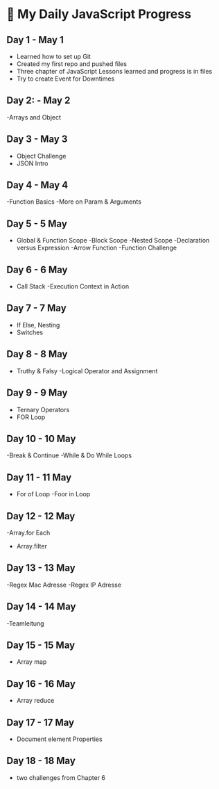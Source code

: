 # 🚀 My Daily JavaScript Progress

## Day 1 - May 1
- Learned how to set up Git
- Created my first repo and pushed files
- Three chapter of JavaScript Lessons learned and progress is in files 
- Try to create Event for Downtimes

## Day 2: - May 2 
-Arrays and Object 

## Day 3 - May 3 
- Object Challenge 
- JSON Intro 

## Day 4 - May 4 
-Function Basics
-More on Param & Arguments 

## Day 5 - 5 May
- Global & Function Scope 
-Block Scope 
-Nested Scope 
-Declaration versus Expression
-Arrow Function
-Function Challenge

## Day 6 - 6 May
- Call Stack 
-Execution  Context in Action 

## Day 7 - 7 May
- If Else, Nesting
- Switches 
## Day 8 - 8 May
- Truthy & Falsy 
-Logical Operator and Assignment 

## Day 9 - 9 May 
- Ternary Operators
- FOR Loop 

## Day 10 - 10 May
-Break & Continue 
-While & Do While Loops 

## Day 11 - 11 May
- For of Loop 
-Foor in Loop 

## Day 12 - 12 May
-Array.for Each 
- Array.filter 

## Day 13 - 13 May
-Regex Mac Adresse 
-Regex IP Adresse 

## Day 14 - 14 May
-Teamleitung

## Day 15 - 15 May 
- Array map 

## Day 16 - 16 May
- Array reduce 

## Day 17 - 17 May 
- Document element Properties 

## Day 18 - 18 May 
- two challenges from Chapter 6 